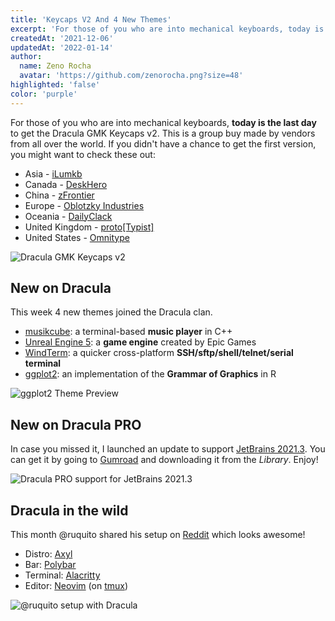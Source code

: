 ```yaml
---
title: 'Keycaps V2 And 4 New Themes'
excerpt: 'For those of you who are into mechanical keyboards, today is the last day to get the Dracula GMK Keycaps v2.'
createdAt: '2021-12-06'
updatedAt: '2022-01-14'
author:
  name: Zeno Rocha
  avatar: 'https://github.com/zenorocha.png?size=48'
highlighted: 'false'
color: 'purple'
---
```


For those of you who are into mechanical keyboards, **today is the last day** to get the Dracula GMK Keycaps v2. This is a group buy made by vendors from all over the world. If you didn't have a chance to get the first version, you might want to check these out:

- Asia - [iLumkb](https://ilumkb.com/products/gmk-dracula-v2?_pos=3&_sid=5e14d0914&_ss=r)
- Canada - [DeskHero](https://www.deskhero.ca/products/gmk-dracula-v2-0)
- China - [zFrontier](http://www.zfrontier.com/app/mch/1Ej4zRdmznxl)
- Europe - [Oblotzky Industries](https://oblotzky.industries/products/GMK-dracula-v2)
- Oceania - [DailyClack](https://dailyclack.com/products/gmk-dracula-v2?_pos=1&_sid=198ab37bd&_ss=r&variant=39533037256759)
- United Kingdom - [proto\[Typist\]](https://prototypist.net/products/group-buy-gmk-dracula-v2)
- United States - [Omnitype](https://omnitype.com/collections/gmk-dracula-v2-0/products/gmk-dracula-v2-0-keycaps)

![Dracula GMK Keycaps v2](/static/img/blog/keycaps-v2-and-4-new-themes-a.png)

## New on Dracula

This week 4 new themes joined the Dracula clan.

- [musikcube](/musikcube): a terminal-based **music player** in C++
- [Unreal Engine 5](/unreal-engine): a **game engine** created by Epic Games
- [WindTerm](/windterm): a quicker cross-platform **SSH/sftp/shell/telnet/serial terminal**
- [ggplot2](/ggplot2): an implementation of the **Grammar of Graphics** in R

![ggplot2 Theme Preview](/static/img/blog/keycaps-v2-and-4-new-themes-b.png)

## New on Dracula PRO

In case you missed it, I launched an update to support [JetBrains 2021.3](https://blog.jetbrains.com/idea/2021/09/intellij-idea-2021-3-eap-1/). You can get it by going to [Gumroad](https://gumroad.com/) and downloading it from the _Library_. Enjoy!

![Dracula PRO support for JetBrains 2021.3](/static/img/blog/keycaps-v2-and-4-new-themes-c.png)

## Dracula in the wild

This month @ruquito shared his setup on [Reddit](https://www.reddit.com/r/unixporn/comments/qqur49/bspwm_coding_on_axyl_dracula_theme_btw/) which looks awesome!

- Distro: [Axyl](https://axyl-os.github.io/)
- Bar: [Polybar](https://github.com/polybar/polybar)
- Terminal: [Alacritty](/alacritty)
- Editor: [Neovim](/vim) (on [tmux](/tmux))

![@ruquito setup with Dracula](/static/img/blog/keycaps-v2-and-4-new-themes-d.png)
